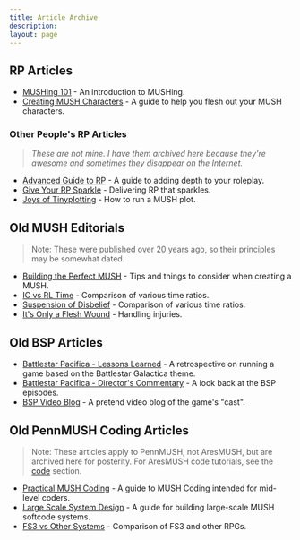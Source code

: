 ```yaml
---
title: Article Archive
description: 
layout: page
---
```


## RP Articles

* [MUSHing 101](/mush-101) - An introduction to MUSHing.
* [Creating MUSH Characters](/articles/creating-mush-characters.html) - A guide to help you flesh out your MUSH characters.

### Other People's RP Articles

> *These are not mine.  I have them archived here because they're awesome and sometimes they disappear on the Internet.*

* [Advanced Guide to RP](/articles/advanced-guide-to-rp.html) - A guide to adding depth to your roleplay.
* [Give Your RP Sparkle](/articles/give-your-rp-sparkle.html) - Delivering RP that sparkles.
* [Joys of Tinyplotting](/articles/joys-of-tinyplotting.html) - How to run a MUSH plot.


## Old MUSH Editorials

> Note: These were published over 20 years ago, so their principles may be somewhat dated.

* [Building the Perfect MUSH](/articles/building-the-perfect-mush.html) - Tips and things to consider when creating a MUSH.
* [IC vs RL Time](/articles/ic-vs-rl-time.html) - Comparison of various time ratios.
* [Suspension of Disbelief](/articles/suspension-of-disbelief.html) - Comparison of various time ratios.
* [It's Only a Flesh Wound](/articles/it-s-only-a-flesh-wound.html) - Handling injuries.


## Old BSP Articles

* [Battlestar Pacifica - Lessons Learned](/articles/battlestar-pacifica-lessons-learned.html) - A retrospective on running a game based on the Battlestar Galactica theme.
* [Battlestar Pacifica - Director's Commentary](/articles/battlestar-pacifica-director-s-commentary.html) - A look back at the BSP episodes.
* [BSP Video Blog](/articles/bsp-video-blog.html) - A pretend video blog of the game's "cast".

## Old PennMUSH Coding Articles

> Note: These articles apply to PennMUSH, not AresMUSH, but are archived here for posterity.  For AresMUSH code tutorials, see the [code](/code) section.

* [Practical MUSH Coding](/articles/practical-mush-coding.html) - A guide to MUSH Coding intended for mid-level coders.
* [Large Scale System Design](/articles/large-scale-system-design.html) - A guide for building large-scale MUSH softcode systems.
* [FS3 vs Other Systems](/articles/fs3-vs-other-systems.html) - Comparison of FS3 and other RPGs.
